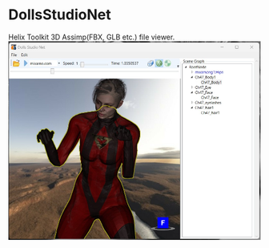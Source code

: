 # DollsStudioNet
Helix Toolkit 3D Assimp(FBX, GLB etc.) file viewer.
![screenshot](/Screenshot.jpg?raw=true "From WPF.SharpDX File Demo")

